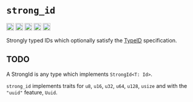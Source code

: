 # `strong_id`

[<img alt="github" src="https://img.shields.io/badge/johnnynotsolucky/strong_id-8da0cb?style=for-the-badge&labelColor=555555&logo=github" height="20">](https://github.com/johnnynotsolucky/strong_id)
[<img alt="crates.io" src="https://img.shields.io/crates/v/strong_id.svg?style=for-the-badge&color=fc8d62&logo=rust" height="20">](https://crates.io/crates/strong_id)
[<img alt="docs.rs" src="https://img.shields.io/badge/docs.rs-strong_id-66c2a5?style=for-the-badge&labelColor=555555&logo=docs.rs" height="20">](https://docs.rs/strong_id)
[<img alt="ci status" src="https://img.shields.io/github/actions/workflow/status/johnnynotsolucky/strong_id/ci.yaml?branch=main&style=for-the-badge" height="20">](https://github.com/johnnynotsolucky/strong_id/actions/workflows/ci.yaml)
[<img alt="typeid spec status" src="https://img.shields.io/github/actions/workflow/status/johnnynotsolucky/strong_id/typeid_spec.yaml?branch=main&style=for-the-badge" height="20">](https://github.com/johnnynotsolucky/strong_id/actions/workflows/typeid_spec.yaml)

Strongly typed IDs which optionally satisfy the [TypeID](https://github.com/jetpack-io/typeid) specification.

## TODO

A StrongId is any type which implements `StrongId<T: Id>`. 

`strong_id` implements traits for `u8`, `u16`, `u32`, `u64`, `u128`, `usize` and with the `"uuid"` feature, `Uuid`.

